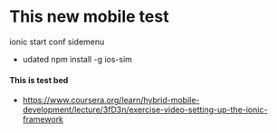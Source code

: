 # This new mobile test
ionic start conf sidemenu

- udated npm install -g ios-sim


#### This is test bed


- https://www.coursera.org/learn/hybrid-mobile-development/lecture/3fD3n/exercise-video-setting-up-the-ionic-framework
